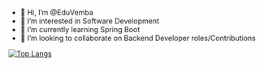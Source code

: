 - 👋 Hi, I’m @EduVemba
- 👀 I’m interested in Software Development
- 🌱 I’m currently learning Spring Boot
- 💞️ I’m looking to collaborate on Backend Developer roles/Contributions



[![Top Langs](https://github-readme-stats.vercel.app/api/top-langs/?username=EduVemba&layout=donut)](https://github.com/anuraghazra/github-readme-stats)

